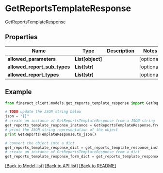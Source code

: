 # GetReportsTemplateResponse

GetReportsTemplateResponse

## Properties

Name | Type | Description | Notes
------------ | ------------- | ------------- | -------------
**allowed_parameters** | **List[object]** |  | [optional] 
**allowed_report_sub_types** | **List[str]** |  | [optional] 
**allowed_report_types** | **List[str]** |  | [optional] 

## Example

```python
from fineract_client.models.get_reports_template_response import GetReportsTemplateResponse

# TODO update the JSON string below
json = "{}"
# create an instance of GetReportsTemplateResponse from a JSON string
get_reports_template_response_instance = GetReportsTemplateResponse.from_json(json)
# print the JSON string representation of the object
print GetReportsTemplateResponse.to_json()

# convert the object into a dict
get_reports_template_response_dict = get_reports_template_response_instance.to_dict()
# create an instance of GetReportsTemplateResponse from a dict
get_reports_template_response_form_dict = get_reports_template_response.from_dict(get_reports_template_response_dict)
```
[[Back to Model list]](../README.md#documentation-for-models) [[Back to API list]](../README.md#documentation-for-api-endpoints) [[Back to README]](../README.md)


